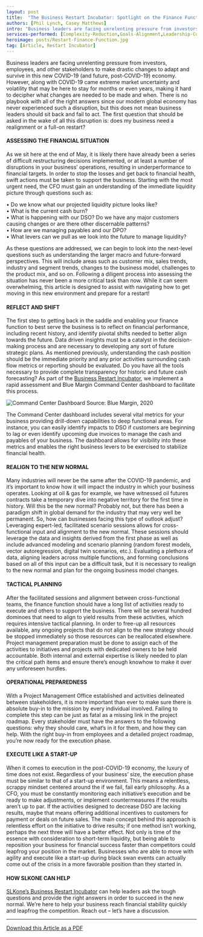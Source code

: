 ```yaml
---
layout: post
title:  "The Business Restart Incubator: Spotlight on the Finance Function"
authors: [Phil Lynch, Casey Matthews]
intro: "Business leaders are facing unrelenting pressure from investors, employees, and other stakeholders to make drastic changes to adapt and survive in this new COVID-19 (and future, post-COVID-19) economy. However, along with COVID-19 came extreme market uncertainty and volatility that may be here to stay for months or even years, making it hard to decipher what changes are needed to be made and when. There is no playbook with all of the right answers since our modern global economy has never experienced such a disruption, but this does not mean business leaders should sit back and fail to act. The first question that should be asked in the wake of all this disruption is: does my business need a realignment or a full-on restart?" 
services-performed: [Complexity-Reduction,Goals-Alignment,Leadership-Coaching-and-Leadership-Facilitation,Organizational-Design-and-Alignment]
heroimage: posts/Restart-Finance-Function.jpg
tag: [Article, Restart Incubator]
---
```


Business leaders are facing unrelenting pressure from investors, employees, and other stakeholders to make drastic changes to adapt and survive in this new COVID-19 (and future, post-COVID-19) economy. However, along with COVID-19 came extreme market uncertainty and volatility that may be here to stay for months or even years, making it hard to decipher what changes are needed to be made and when. There is no playbook with all of the right answers since our modern global economy has never experienced such a disruption, but this does not mean business leaders should sit back and fail to act. The first question that should be asked in the wake of all this disruption is: does my business need a realignment or a full-on restart? 

#### ASSESSING THE FINANCIAL SITUATION

As we sit here at the end of May, it is likely there have already been a series of difficult restructuring decisions implemented, or at least a number of disruptions in your business’ operations, resulting in underperformance to financial targets. In order to stop the losses and get back to financial health, swift actions must be taken to support the business. Starting with the most urgent need, the CFO must gain an understanding of the immediate liquidity picture through questions such as: 

•	Do we know what our projected liquidity picture looks like?<br>
•	What is the current cash burn?<br>
•	What is happening with our DSO? Do we have any major customers causing changes or are there other discernable patterns? <br>
•	How are we managing payables and our DPO?<br>
•	What levers can we pull as we look into the future to manage liquidity?<br>

As these questions are addressed, we can begin to look into the next-level questions such as understanding the larger macro and future-forward perspectives. This will include areas such as customer mix, sales trends, industry and segment trends, changes to the business model, challenges to the product mix, and so on. Following a diligent process into assessing the situation has never been a more critical task than now. While it can seem overwhelming, this article is designed to assist with navigating how to get moving in this new environment and prepare for a restart! 

#### REFLECT AND SHIFT

The first step to getting back in the saddle and enabling your finance function to best serve the business is to reflect on financial performance, including recent history, and identify pivotal shifts needed to better align towards the future. Data driven insights must be a catalyst in the decision-making process and are necessary to developing any sort of future strategic plans. As mentioned previously, understanding the cash position should be the immediate priority and any prior activities surrounding cash flow metrics or reporting should be evaluated. Do you have all the tools necessary to provide complete transparency for historic and future cash forecasting? As part of the <a href="https://slkone.com/restart/">Business Restart Incubator</a>, we implement a rapid assessment and Blue Margin Command Center dashboard to facilitate this process. 

<img src="https://slkone.com/images/Command-Center.jpg" alt="Command Center Dashboard">
Source: Blue Margin, 2020<br>

The Command Center dashboard includes several vital metrics for your business providing drill-down capabilities to deep functional areas. For instance, you can easily identify impacts to DSO if customers are beginning to lag or even identify upcoming due invoices to manage the cash and payables of your business. The dashboard allows for visibility into these metrics and enables the right business levers to be exercised to stabilize financial health. 

#### REALIGN TO THE NEW NORMAL

Many industries will never be the same after the COVID-19 pandemic, and it’s important to know how it will impact the industry in which your business operates. Looking at oil & gas for example, we have witnessed oil futures contracts take a temporary dive into negative territory for the first time in history. Will this be the new normal? Probably not, but there has been a paradigm shift in global demand for the industry that may very well be permanent. So, how can businesses facing this type of outlook adjust? Leveraging expert-led, facilitated scenario sessions allows for cross-functional input and alignment to the new normal. These sessions should leverage the data and insights derived from the first phase as well as include advanced modeling and scenario planning (random forest models, vector autoregression, digital twin scenarios, etc.). Evaluating a plethora of data, aligning leaders across multiple functions, and forming conclusions based on all of this input can be a difficult task, but it is necessary to realign to the new normal and plan for the ongoing business model changes.

####  TACTICAL PLANNING

After the facilitated sessions and alignment between cross-functional teams, the finance function should have a long list of activities ready to execute and others to support the business. There will be several hundred dominoes that need to align to yield results from these activities, which requires intensive tactical planning. In order to free-up all resources available, any ongoing projects that do not align to the new strategy should be stopped immediately so those resources can be reallocated elsewhere. Project management preparation must be done to assign each of the activities to initiatives and projects with dedicated owners to be held accountable. Both internal and external expertise is likely needed to plan the critical path items and ensure there’s enough knowhow to make it over any unforeseen hurdles.

#### OPERATIONAL PREPAREDNESS

With a Project Management Office established and activities delineated between stakeholders, it is more important than ever to make sure there is absolute buy-in to the mission by every individual involved. Failing to complete this step can be just as fatal as a missing link in the project roadmap. Every stakeholder must have the answers to the following questions: why they should care, what’s in it for them, and how they can help. With the right buy-in from employees and a detailed project roadmap, you’re now ready for the execution phase.

#### EXECUTE LIKE A START-UP

When it comes to execution in the post-COVID-19 economy, the luxury of time does not exist. Regardless of your business’ size, the execution phase must be similar to that of a start-up environment. This means a relentless, scrappy mindset centered around the if we fail, fail early philosophy. As a CFO, you must be constantly monitoring each initiative’s execution and be ready to make adjustments, or implement countermeasures if the results aren’t up to par. If the activities designed to decrease DSO are lacking results, maybe that means offering additional incentives to customers for payment or deals on future sales. The main concept behind this approach is relentless effort on the initiative to drive results; if one method isn’t working, perhaps the next three will have a better effect. Not only is time of the essence with consideration to short-term liquidity, but being able to reposition your business for financial success faster than competitors could leapfrog your position in the market. Businesses who are able to move with agility and execute like a start-up during black swan events can actually come out of the crisis in a more favorable position than they started in. 

#### HOW SLKONE CAN HELP

<a href="https://slkone.com/restart/">SLKone’s Business Restart Incubator</a> can help leaders ask the tough questions and provide the right answers in order to succeed in the new normal. We’re here to help your business reach financial stability quickly and leapfrog the competition. Reach out – let’s have a discussion.


___

<a href="https://slkone.com/files/SLKone_Article_Business-Restart-Incubator_Finance-Function_2020.pdf" class="btn-filled" target="_blank">Download this Article as a PDF</a>
